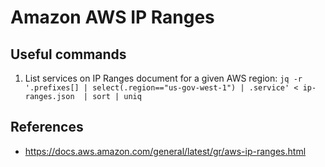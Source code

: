 # Amazon AWS IP Ranges

## Useful commands

1. List services on IP Ranges document for a given AWS region:
	`jq -r '.prefixes[] | select(.region=="us-gov-west-1") | .service' < ip-ranges.json  | sort | uniq`


## References

* https://docs.aws.amazon.com/general/latest/gr/aws-ip-ranges.html
